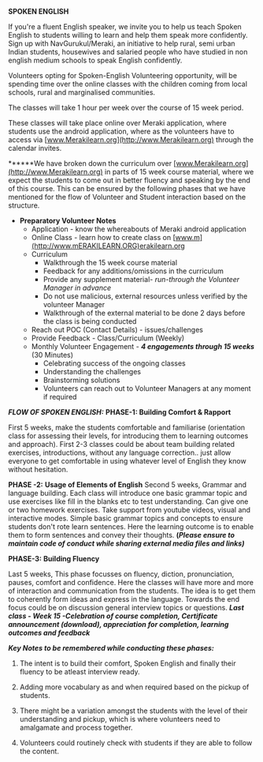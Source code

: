 **SPOKEN ENGLISH**

If you're a fluent English speaker, we invite you to help us teach Spoken English to students willing to learn and help them speak more confidently. Sign up with NavGurukul/Meraki, an initiative to help rural, semi urban Indian students, housewives and salaried people who have studied in non english medium schools to speak English confidently.

Volunteers opting for Spoken-English Volunteering opportunity, will be spending time over the online classes with the children coming from local schools, rural and marginalised communities. 

The classes will take 1 hour per week over the course of 15 week period.

These classes will take place online over Meraki application, where students use the android application, where as the volunteers have to access via [www.Merakilearn.org](http://www.Merakilearn.org) through the calendar invites.

******We have broken down the curriculum over [www.Merakilearn.org](http://www.Merakilearn.org) in parts of 15 week course material, where we expect the students to come out in better fluency and speaking by the end of this course. This can be ensured by the following phases that we have mentioned for the flow of Volunteer and Student interaction based on the structure.

- **Preparatory Volunteer Notes**
    - Application - know the whereabouts of Meraki android application
    - Online Class - learn how to create class on [www.m](http://www.mERAKILEARN.ORG)erakilearn.org
    - Curriculum
        - Walkthrough the 15 week course material
        - Feedback for any additions/omissions in the curriculum
        - Provide any supplement material- *run-through the Volunteer Manager in advance*
        - Do not use malicious, external resources unless verified by the volunteer Manager
        - Walkthrough of the external material to be done 2 days before the class is being conducted
    - Reach out POC (Contact Details) - issues/challenges
    - Provide Feedback - Class/Curriculum (Weekly)
    - Monthly Volunteer Engagement - ***4 engagements through 15 weeks*** (30 Minutes)
        - Celebrating success of the ongoing classes
        - Understanding the challenges
        - Brainstorming solutions
        - Volunteers can reach out to Volunteer Managers at any moment if required

***FLOW OF SPOKEN ENGLISH:*** 
**PHASE-1: Building Comfort & Rapport**

First 5 weeks, make the students comfortable and familiarise (orientation class for assessing their levels, for introducing them to learning outcomes and approach). First 2-3 classes could be about team building related exercises, introductions, without any language correction.. just allow everyone to get comfortable in using whatever level of English they know without hesitation.

**PHASE -2:** **Usage of Elements of English**
Second 5 weeks, Grammar and language building. Each class will introduce one basic grammar topic and use exercises like fill in the blanks etc to test understanding. Can give one or two homework exercises. Take support from youtube videos, visual and interactive modes. Simple basic grammar topics and concepts to ensure students don't rote learn sentences. Here the learning outcome is to enable them to form sentences and convey their thoughts. **(*Please ensure to maintain code of conduct while sharing external media files and links)***

**PHASE-3:** **Building Fluency**

Last 5 weeks, This phase focusses on fluency, diction, pronunciation, pauses, comfort and confidence. Here the classes will have more and more of interaction and communication from the students. The idea is to get them to coherently form ideas and express in the language. Towards the end focus could be on discussion general interview topics or questions.
***Last class - Week 15 -Celebration of course completion, Certificate announcement (download), appreciation for completion, learning outcomes and feedback***

***Key Notes to be remembered while conducting these phases:***
1. The intent is to build their comfort, Spoken English and finally their fluency to be atleast interview ready.
2. Adding more vocabulary as and when required based on the pickup of students.

1. There might be a variation amongst the students with the level of their understanding and pickup, which is where volunteers need to amalgamate and process together.
2. Volunteers could routinely check with students if they are able to follow the content. 
